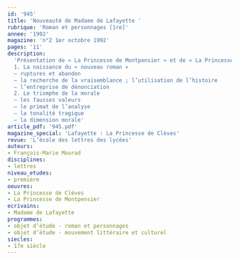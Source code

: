 ```yaml
---
id: '945'
title: 'Nouveauté de Madame de Lafayette '
rubrique: 'Roman et personnages [1re]'
annee: '1992'
magazine: 'n°2 1er octobre 1992'
pages: '11'
description: 
  'Présentation de « La Princesse de Montpensier » et de « La Princesse de Clèves »…
  1. La naissance du « nouveau roman »
  – ruptures et abandon
  – la recherche de la vraisemblance ; l’utilisation de l’histoire
  – l’entreprise de dénonciation
  2. Le triomphe de la morale
  – les fausses valeurs
  – le primat de l’analyse
  – la tonalité tragique
  – la dimension morale'
article_pdf: '945.pdf'
magazine_special: 'Lafayette : La Princesse de Clèves'
revue: 'L’école des lettres des lycées'
auteurs:
- François-Marie Mourad
disciplines:
- lettres
niveau_etudes:
- première
oeuvres:
- La Princesse de Clèves
- La Princesse de Montpensier
ecrivains:
- Madame de Lafayette
programmes:
- objet d’étude - roman et personnages
- objet d’étude - mouvement littéraire et culturel
siecles:
- 17e siècle
---
```

